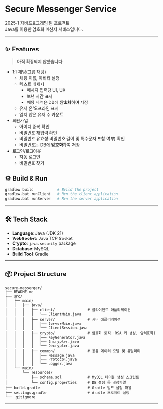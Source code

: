 # Secure Messenger Service

2025-1 자바프로그래밍 팀 프로젝트  
Java를 이용한 암호화 메신저 서비스입니다.

---

## ✨ Features

> **아직 확정되지 않았습니다**
- 1:1 채팅(그룹 채팅)
  - 채팅 이름, 아바타 설정
  - 텍스트 메세지
    - 메세지 입력창 UI, UX
    - 보낸 시간 표시
    - 채팅 내역은 DB에 **암호화**하여 저장
  - 유저 온/오프라인 표시
  - 읽지 않은 유저 수 카운트
- 회원가입
  - 아이디 중복 확인
  - 비밀번호 재입력 확인
  - 비밀번호 유효성(비밀번호 길이 및 특수문자 포함 여부) 확인
  - 비밀번호는 DB에 **암호화**하여 저장
- 로그인/로그아웃
  - 자동 로그인
  - 비밀번호 찾기


## ⚙️ Build & Run
```bash
gradlew build           # Build the project
gradlew.bat runClient   # Run the client application
gradlew.bat runServer   # Run the server application
```

---

## 🛠️ Tech Stack
- **Language**: Java (JDK 21)
- **WebSocket**: Java TCP Socket
- **Crypto**: `java.security` package
- **Database**: MySQL
- **Build Tool**: Gradle

---

## 📦 Project Structure
```
secure-messenger/
├── README.md
├── src/
│   ├── main/
│   │   ├── java/
│   │   │   ├── client/               # 클라이언트 애플리케이션
│   │   │   │   └── ClientMain.java
│   │   │   ├── server/               # 서버 애플리케이션
│   │   │   │   ├── ServerMain.java
│   │   │   │   └── ClientSession.java
│   │   │   ├── crypto/               # 암호화 로직 (RSA 키 생성, 암복호화)
│   │   │   │   ├── KeyGenerator.java
│   │   │   │   ├── Encryptor.java
│   │   │   │   └── Decryptor.java
│   │   │   ├── common/               # 공통 데이터 모델 및 유틸리티
│   │   │   │   ├── Message.java
│   │   │   │   ├── Protocol.java
│   │   │   │   └── Logger.java
│   └── main/
│       └── resources/
│           ├── schema.sql            # MySQL 테이블 생성 스크립트
│           └── config.properties     # DB 설정 등 설정파일
├── build.gradle                      # Gradle 빌드 설정 파일
├── settings.gradle                   # Gradle 프로젝트 설정
└── .gitignore

```

---

